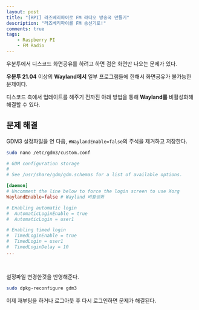 ```yaml
---
layout: post
title: "[RPI] 라즈베리파이로 FM 라디오 방송국 만들기"
description: "라즈베리파이를 FM 송신기로!"
comments: true
tags:
    - Raspberry PI
    - FM Radio
---
```


<!-- ---
layout: post
title: "[Ubuntu] 우분투에서 디스코드 화면공유 문제 해결하기"
description: "디스코드에서 전체화면 공유시 검은화면이 나오는 문제 해결"
comments: true
tags:
	- Ubuntu
	- Discord
	- Fix Error
--- -->

우분투에서 디스코드 화면공유를 하려고 하면 검은 화면만 나오는 문제가 있다.

**우분투 21.04** 이상의 **Wayland에서** 일부 프로그램들에 한해서 화면공유가 불가능한 문제이다.

디스코드 측에서 업데이트를 해주기 전까진 아래 방법을 통해 **Wayland를** 비활성화해 해결할 수 있다.

## 문제 해결

GDM3 설정파일을 연 다음, `#WaylandEnable=false`의 주석을 제거하고 저장한다.

```bash
sudo nano /etc/gdm3/custom.conf
```

```conf
# GDM configuration storage
#
# See /usr/share/gdm/gdm.schemas for a list of available options.

[daemon]
# Uncomment the line below to force the login screen to use Xorg
WaylandEnable=false # Wayland 비활성화

# Enabling automatic login
#  AutomaticLoginEnable = true
#  AutomaticLogin = user1

# Enabling timed login
#  TimedLoginEnable = true
#  TimedLogin = user1
#  TimedLoginDelay = 10
...
```

<br>

설정파일 변경한것을 반영해준다.

```bash
sudo dpkg-reconfigure gdm3
```

이제 재부팅을 하거나 로그아웃 후 다시 로그인하면 문제가 해결된다.
